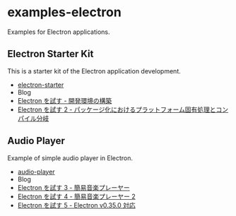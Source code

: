 # examples-electron

Examples for Electron applications.

## Electron Starter Kit

This is a starter kit of the Electron application development.

* [electron-starter](./electron-starter)
* Blog
 * [Electron を試す - 開発環境の構築](http://akabeko.me/blog/2015/09/electron/)
 * [Electron を試す 2 - パッケージ化におけるプラットフォーム固有処理とコンパイル分岐](http://akabeko.me/blog/2015/10/electron-2/)

## Audio Player

Example of simple audio player in Electron.

* [audio-player](./audio-player)
* Blog
 * [Electron を試す 3 - 簡易音楽プレーヤー](http://akabeko.me/blog/2015/10/electron-3/)
 * [Electron を試す 4 - 簡易音楽プレーヤー 2](http://akabeko.me/blog/2015/10/electron-4/)
 * [Electron を試す 5 - Electron v0.35.0 対応](http://akabeko.me/blog/2015/11/electron-5/)
